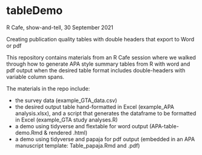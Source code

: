 # tableDemo
R Cafe, show-and-tell, 30 September 2021     

Creating publication quality tables with double headers that export to Word or pdf

This repository contains materials from an R Cafe session where we walked through how to generate APA style summary tables from R with word and pdf output when the desired table format includes double-headers with variable column spans.

The materials in the repo include:

- the survey data (example_GTA_data.csv)
- the desired output table hand-formatted in Excel (example_APA analysis.xlsx), and a script that generates the dataframe to be formatted in Excel (example_GTA study analyses.R)
- a demo using tidyverse and flextable for word output (APA-table-demo.Rmd & rendered .html)
- a demo using tidyverse and papaja for pdf output (embedded in an APA manuscript template: Table_papaja.Rmd and .pdf)


